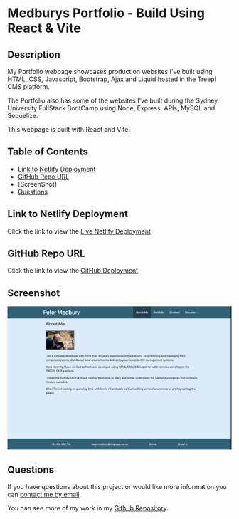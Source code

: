 # Medburys Portfolio - Build Using React & Vite

## Description

My Portfolio webpage showcases production websites I've built using HTML, CSS, Javascript, Bootstrap, Ajax and Liquid hosted in the Treepl CMS platform.

The Portfolio also has some of the websites I've built during the Sydney University FullStack BootCamp using Node, Express, APIs, MySQL and Sequelize.

This webpage is built with React and Vite.

## Table of Contents
* [Link to Netlify Deployment](#walkthrough-video-demonstration)
* [GitHub Repo URL](#github-repo-url)
* [ScreenShot]
* [Questions](#questions)

## Link to Netlify Deployment
Click the link to view the [Live Netlify Deployment][def1]

## GitHub Repo URL 
Click the link to view the [GitHub Deployment][def2]

## Screenshot
![Medburys Portfolio](/assets/screenshot.png)
## Questions
  
If you have questions about this project or would like more information you can [contact me by email](mailto:peter.medbury@dingogap.net.au).
  
You can see more of my work in my [Github Repository](https://github.com/dingogap).

[def1]: https://precious-babka-8d88c3.netlify.app/
[def2]: https://github.com/dingogap/medburys-portfolio
